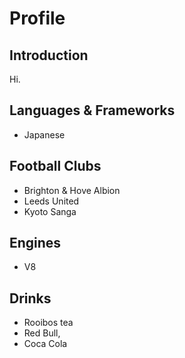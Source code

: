# Profile

## Introduction

Hi.  

## Languages & Frameworks

- Japanese

## Football Clubs

- Brighton & Hove Albion  
- Leeds United
- Kyoto Sanga

## Engines

- V8

## Drinks

- Rooibos tea
- Red Bull,
- Coca Cola
